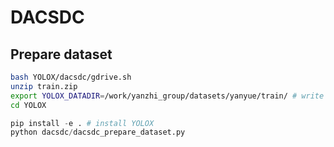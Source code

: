# DACSDC

## Prepare dataset
```bash
bash YOLOX/dacsdc/gdrive.sh
unzip train.zip
export YOLOX_DATADIR=/work/yanzhi_group/datasets/yanyue/train/ # write this in ~/.bashrc
cd YOLOX
```
```python
pip install -e . # install YOLOX
python dacsdc/dacsdc_prepare_dataset.py
```
